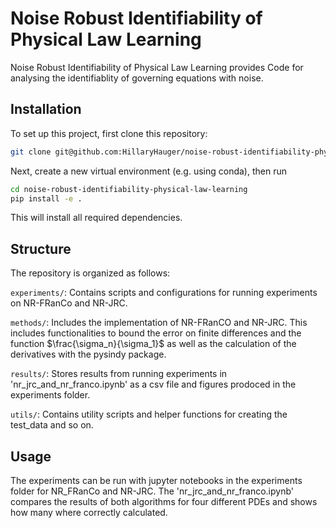 # Noise Robust Identifiability of Physical Law Learning

Noise Robust Identifiability of Physical Law Learning provides Code for analysing the identifiablity of governing equations with noise.

## Installation
To set up this project, first clone this repository:

```bash
git clone git@github.com:HillaryHauger/noise-robust-identifiability-physical-law-learning.git
```
Next, create a new virtual environment (e.g. using conda), then run
```bash
cd noise-robust-identifiability-physical-law-learning
pip install -e .
````

This will install all required dependencies.

## Structure

The repository is organized as follows:

`experiments/`: Contains scripts and configurations for running experiments on NR-FRanCo and NR-JRC.

`methods/`: Includes the implementation of NR-FRanCO and NR-JRC. This includes functionalities to bound the error on finite differences and the function $\frac{\sigma_n}{\sigma_1}$ as well as the calculation of the derivatives with the pysindy package.

`results/`: Stores results from running experiments in 'nr_jrc_and_nr_franco.ipynb' as a csv file and figures prodoced in the experiments folder.

`utils/`: Contains utility scripts and helper functions for creating the test_data and so on.
     
## Usage

The experiments can be run with jupyter notebooks in the experiments folder for NR_FRanCo and NR-JRC. The 'nr_jrc_and_nr_franco.ipynb' compares the results of both algorithms for four different PDEs and shows how many where correctly calculated.
